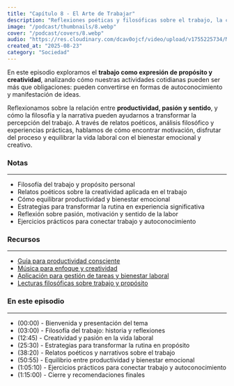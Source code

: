 ```yaml
---
title: "Capítulo 8 - El Arte de Trabajar"
description: "Reflexiones poéticas y filosóficas sobre el trabajo, la creatividad y el sentido de nuestra actividad diaria."
image: "/podcast/thumbnails/8.webp"
cover: "/podcast/covers/8.webp"
audio: "https://res.cloudinary.com/dcav0ojcf/video/upload/v1755225734/Mp3s/Electric_Light_Orchestra_-_Last_Train_to_London_Official_Video_-_ELOVEVO_tv4qvd.mp3"
created_at: "2025-08-23"
category: "Sociedad"
---
```


En este episodio exploramos el **trabajo como expresión de propósito y creatividad**, analizando cómo nuestras actividades cotidianas pueden ser más que obligaciones: pueden convertirse en formas de autoconocimiento y manifestación de ideas.

Reflexionamos sobre la relación entre **productividad, pasión y sentido**, y cómo la filosofía y la narrativa pueden ayudarnos a transformar la percepción del trabajo. A través de relatos poéticos, análisis filosófico y experiencias prácticas, hablamos de cómo encontrar motivación, disfrutar del proceso y equilibrar la vida laboral con el bienestar emocional y creativo.

### **Notas**

---

- Filosofía del trabajo y propósito personal
- Relatos poéticos sobre la creatividad aplicada en el trabajo
- Cómo equilibrar productividad y bienestar emocional
- Estrategias para transformar la rutina en experiencia significativa
- Reflexión sobre pasión, motivación y sentido de la labor
- Ejercicios prácticos para conectar trabajo y autoconocimiento

### **Recursos**

---

- [Guía para productividad consciente](https://example.com/productividad-consciente)
- [Música para enfoque y creatividad](https://example.com/musica-enfoque)
- [Aplicación para gestión de tareas y bienestar laboral](https://example.com/app-trabajo)
- [Lecturas filosóficas sobre trabajo y propósito](https://example.com/filosofia-trabajo)

### **En este episodio**

---

- (00:00) - Bienvenida y presentación del tema
- (03:00) - Filosofía del trabajo: historia y reflexiones
- (12:45) - Creatividad y pasión en la vida laboral
- (25:30) - Estrategias para transformar la rutina en propósito
- (38:20) - Relatos poéticos y narrativos sobre el trabajo
- (50:55) - Equilibrio entre productividad y bienestar emocional
- (1:05:10) - Ejercicios prácticos para conectar trabajo y autoconocimiento
- (1:15:00) - Cierre y recomendaciones finales
